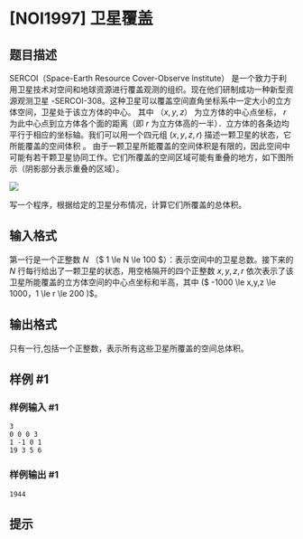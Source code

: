 # [NOI1997] 卫星覆盖

## 题目描述

SERCOI（Space-Earth Resource Cover-Observe lnstitute） 是一个致力于利用卫星技术对空间和地球资源进行覆盖观测的组织。现在他们研制成功一种新型资源观测卫星 -SERCOI-308。这种卫星可以覆盖空间直角坐标系中一定大小的立方体空间，卫星处于该立方体的中心。
    其中 $（x,y,z）$ 为立方体的中心点坐标， $r$ 为此中心点到立方体各个面的距离（即 $r$ 为立方体高的一半）．立方体的各条边均平行于相应的坐标轴。我们可以用一个四元组 $(x,y,z,r)$ 描述一颗卫星的状态，它所能覆盖的空间体积 。
由于一颗卫星所能覆盖的空间体积是有限的，因此空间中可能有若干颗卫星协同工作。它们所覆盖的空间区域可能有重叠的地方，如下图所示（阴影部分表示重叠的区域）。

![](https://cdn.luogu.com.cn/upload/image_hosting/yeajeuoh.png)

写一个程序，根据给定的卫星分布情况，计算它们所覆盖的总体积。


## 输入格式

第一行是一个正整数 $N$ （$ 1 \le N \le 100 $）：表示空间中的卫星总数。接下来的 $N$ 行每行给出了一颗卫星的状态，用空格隔开的四个正整数 $x,y,z,r$ 依次表示了该卫星所能覆盖的立方体空间的中心点坐标和半高，其中 ($ -1000 \le x,y,z \le 1000$，$1 \le r \le 200 )$。

## 输出格式

只有一行,包括一个正整数，表示所有这些卫星所覆盖的空间总体积。


## 样例 #1

### 样例输入 #1
```
3
0 0 0 3
1 -1 0 1
19 3 5 6
```

### 样例输出 #1

```
1944
```

## 提示


